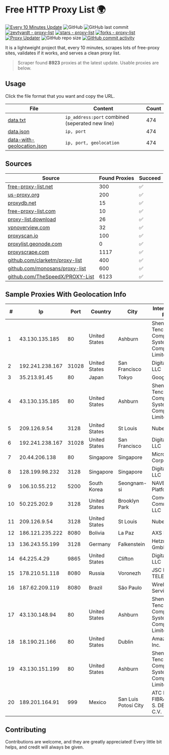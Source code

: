 
# Free HTTP Proxy List 🌍

[![Every 10 Minutes Update](https://github.com/mertguvencli/http-proxy-list/actions/workflows/main.yml/badge.svg?branch=main)](https://github.com/mertguvencli/http-proxy-list/actions/workflows/main.yml)
![GitHub](https://img.shields.io/github/license/mertguvencli/http-proxy-list)
![GitHub last commit](https://img.shields.io/github/last-commit/mertguvencli/http-proxy-list)
[![zevtyardt - proxy-list](https://img.shields.io/static/v1?label=zevtyardt&message=proxy-list&color=blue&logo=github)](https://github.com/zevtyardt/proxy-list "Go to GitHub repo")
[![stars - proxy-list](https://img.shields.io/github/stars/zevtyardt/proxy-list?style=social)](https://github.com/zevtyardt/proxy-list)
[![forks - proxy-list](https://img.shields.io/github/forks/zevtyardt/proxy-list?style=social)](https://github.com/zevtyardt/proxy-list)
[![Proxy Updater](https://github.com/zevtyardt/proxy-list/workflows/Proxy%20Updater/badge.svg)](https://github.com/zevtyardt/proxy-list/actions?query=workflow:"Proxy+Updater")
![GitHub repo size](https://img.shields.io/github/repo-size/zevtyardt/proxy-list)
[![GitHub commit activity](https://img.shields.io/github/commit-activity/m/zevtyardt/proxy-list?logo=commits)](https://github.com/zevtyardt/proxy-list/commits/main)

It is a lightweight project that, every 10 minutes, scrapes lots of free-proxy sites, validates if it works, and serves a clean proxy list.

> Scraper found **8923** proxies at the latest update. Usable proxies are below.

## Usage

Click the file format that you want and copy the URL.

|File|Content|Count|
|----|-------|-----|
|[data.txt](https://raw.githubusercontent.com/mertguvencli/http-proxy-list/main/proxy-list/data.txt)|`ip_address:port` combined (seperated new line)|474|
|[data.json](https://raw.githubusercontent.com/mertguvencli/http-proxy-list/main/proxy-list/data.json)|`ip, port`|474|
|[data-with-geolocation.json](https://raw.githubusercontent.com/mertguvencli/http-proxy-list/main/proxy-list/data-with-geolocation.json)|`ip, port, geolocation`|474|

## Sources

|Source|Found Proxies|Succeed|
|------|-------------|-------|
|[free-proxy-list.net](https://free-proxy-list.net)|300|✅|
|[us-proxy.org](https://www.us-proxy.org)|200|✅|
|[proxydb.net](http://proxydb.net)|15|✅|
|[free-proxy-list.com](https://free-proxy-list.com/?page=&port=&type%5B%5D=http&type%5B%5D=https&up_time=0&search=Search)|10|✅|
|[proxy-list.download](https://www.proxy-list.download/HTTP)|26|✅|
|[vpnoverview.com](https://vpnoverview.com/privacy/anonymous-browsing/free-proxy-servers)|32|✅|
|[proxyscan.io](https://www.proxyscan.io)|100|✅|
|[proxylist.geonode.com](https://proxylist.geonode.com/api/proxy-list?limit=300&page=1&sort_by=lastChecked&sort_type=desc&protocols=http,https)|0|✅|
|[proxyscrape.com](https://api.proxyscrape.com/v2/?request=displayproxies&protocol=http&timeout=10000&country=all&ssl=all&anonymity=all)|1117|✅|
|[github.com/clarketm/proxy-list](https://raw.githubusercontent.com/clarketm/proxy-list/master/proxy-list-raw.txt)|400|✅|
|[github.com/monosans/proxy-list](https://raw.githubusercontent.com/monosans/proxy-list/main/proxies/http.txt)|600|✅|
|[github.com/TheSpeedX/PROXY-List](https://raw.githubusercontent.com/TheSpeedX/PROXY-List/master/http.txt)|6123|✅|


## Sample Proxies With Geolocation Info

|#|Ip|Port|Country|City|Internet Service Provider|
|-|--|----|-------|----|-------------------------|
|1|43.130.135.185|80|United States|Ashburn|Shenzhen Tencent Computer Systems Company Limited|
|2|192.241.238.167|31028|United States|San Francisco|DigitalOcean, LLC|
|3|35.213.91.45|80|Japan|Tokyo|Google LLC|
|4|43.130.135.185|80|United States|Ashburn|Shenzhen Tencent Computer Systems Company Limited|
|5|209.126.9.54|3128|United States|St Louis|Nubes, LLC|
|6|192.241.238.167|31028|United States|San Francisco|DigitalOcean, LLC|
|7|20.44.206.138|80|Singapore|Singapore|Microsoft Corporation|
|8|128.199.98.232|3128|Singapore|Singapore|DigitalOcean, LLC|
|9|106.10.55.212|5200|South Korea|Seongnam-si|NAVER Business Platform|
|10|50.225.202.9|3128|United States|Brooklyn Park|Comcast Cable Communications, LLC|
|11|209.126.9.54|3128|United States|St Louis|Nubes, LLC|
|12|186.121.235.222|8080|Bolivia|La Paz|AXS Bolivia S. A.|
|13|136.243.55.199|3128|Germany|Falkenstein|Hetzner Online GmbH|
|14|64.225.4.29|9865|United States|Clifton|DigitalOcean, LLC|
|15|178.210.51.118|8080|Russia|Voronezh|JSC KVANT-TELEKOM|
|16|187.62.209.119|8080|Brazil|São Paulo|Wireless Comm Services LTDA|
|17|43.130.148.94|80|United States|Ashburn|Shenzhen Tencent Computer Systems Company Limited|
|18|18.190.21.166|80|United States|Dublin|Amazon.com, Inc.|
|19|43.130.151.199|80|United States|Ashburn|Shenzhen Tencent Computer Systems Company Limited|
|20|189.201.164.91|999|Mexico|San Luis Potosí City|ATC HOLDING FIBRA MEXICO, S. DE R.L. DE C.V.|



## Contributing

Contributions are welcome, and they are greatly appreciated! Every
little bit helps, and credit will always be given.

